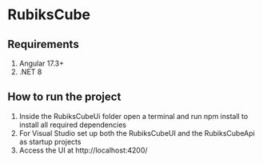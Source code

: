 # RubiksCube
## Requirements

  1. Angular 17.3+
  2. .NET 8

## How to run the project

  1. Inside the RubiksCubeUi folder open a terminal and run npm install to install all required dependencies
  2. For Visual Studio set up both the RubiksCubeUI and the RubiksCubeApi as startup projects
  3. Access the UI at http://localhost:4200/
